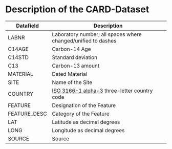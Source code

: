 # Description of the CARD-Dataset

| Datafield | Description |
|-----------|-------------|
| LABNR | Laboratory number; all spaces where changed/unified to dashes |
| C14AGE | Carbon-14 Age |
| C14STD | Standard deviation |
| C13 | Carbon-13 amount |
| MATERIAL | Dated Material |
| SITE | Name of the Site |
| COUNTRY | [ISO 3166-1 alpha-3](https://en.wikipedia.org/wiki/ISO_3166-1) three-letter country code |
| FEATURE | Designation of the Feature |
| FEATURE_DESC | Category of the Feature |
| LAT | Latitude as decimal degrees |
| LONG | Longitude as decimal degrees |
| SOURCE | Source |